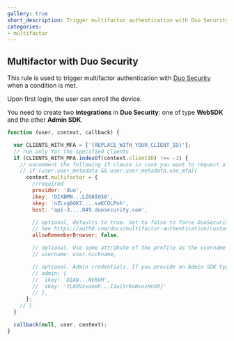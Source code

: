 ```yaml
---
gallery: true
short_description: Trigger multifactor authentication with Duo Security when a condition is met
categories:
- multifactor
---
```


## Multifactor with Duo Security

This rule is used to trigger multifactor authentication with [Duo Security](http://duosecurity.com) when a condition is met.

Upon first login, the user can enroll the device.

You need to create two __integrations__ in __Duo Security__: one of type __WebSDK__ and the other __Admin SDK__.

```js
function (user, context, callback) {

  var CLIENTS_WITH_MFA = ['{REPLACE_WITH_YOUR_CLIENT_ID}'];
  // run only for the specified clients
  if (CLIENTS_WITH_MFA.indexOf(context.clientID) !== -1) {
    // uncomment the following if clause in case you want to request a second factor only from user's that have user_metadata.use_mfa === true
    // if (user.user_metadata && user.user_metadata.use_mfa){
      context.multifactor = {
        //required
        provider: 'duo',
        ikey: 'DIXBMN...LZO8IOS8',
        skey: 'nZLxq8GK7....saKCOLPnh',
        host: 'api-3....049.duosecurity.com',

        // optional, defaults to true. Set to false to force DuoSecurity every time. 
        // See https://auth0.com/docs/multifactor-authentication/custom#change-the-frequency-of-authentication-requests for details
        allowRememberBrowser: false,

        // optional. Use some attribute of the profile as the username in DuoSecurity. This is also useful if you already have your users enrolled in Duo.
        // username: user.nickname,

        // optional. Admin credentials. If you provide an Admin SDK type of credentials. auth0 will update the realname and email in DuoSecurity.
        // admin: {
        //  ikey: 'DIAN...NV6UM',
        //  skey: 'YL8OVzvoeeh...I1uiYrKoHvuzHnSRj'
        // },
      };
    // }
  }

  callback(null, user, context);
}
```
